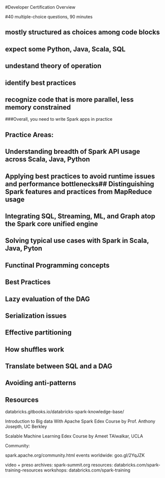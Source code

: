 
#Developer Certification Overview

#40 multiple-choice questions, 90 minutes
## mostly structured as choices among code blocks
## expect some Python, Java, Scala, SQL
## undestand theory of operation
## identify best practices
## recognize code that is more parallel, less memory constrained

###Overall, you need to write Spark apps in practice


## Practice Areas:

## Understanding breadth of Spark API usage across Scala, Java, Python
## Applying best practices to avoid runtime issues and performance bottlenecks## Distinguishing Spark features and practices from MapReduce usage
## Integrating SQL, Streaming, ML, and Graph atop the Spark core unified engine
## Solving typical use cases with Spark in Scala, Java, Pyton
## Functinal Programming concepts


## Best Practices

## Lazy evaluation of the DAG
## Serialization issues
## Effective partitioning
## How shuffles work
## Translate between SQL and a DAG
## Avoiding anti-patterns


## Resources

databricks.gitbooks.io/databricks-spark-knowledge-base/

Introduction to Big data With Apache Spark Edex Course by Prof. Anthony Josepth, UC Berkley

Scalable Machine Learning Edex Course by Ameet TAlwalkar, UCLA

Community:

spark.apache.org/community.html
events worldwide: goo.gl/2YqJZK

video + preso archives: spark-summit.org
resources: databricks.com/spark-training-resources
workshops: databricks.com/spark-training
